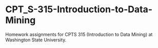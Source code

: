 # CPT_S-315-Introduction-to-Data-Mining
Homework assignments for CPTS 315 (Introduction to Data Mining) at Washington State University.
